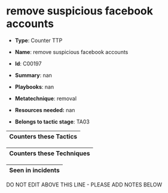 # remove suspicious facebook accounts

* **Type**: Counter TTP

* **Name**: remove suspicious facebook accounts

* **Id**: C00197

* **Summary**: nan

* **Playbooks**: nan

* **Metatechnique**: removal

* **Resources needed:** nan

* **Belongs to tactic stage**: TA03


| Counters these Tactics |
| ---------------------- |



| Counters these Techniques |
| ------------------------- |



| Seen in incidents |
| ----------------- |


DO NOT EDIT ABOVE THIS LINE - PLEASE ADD NOTES BELOW